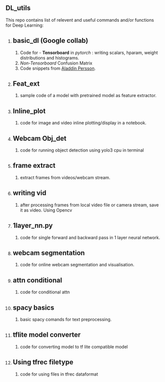 ## DL_utils

This repo contains list of relevent and useful commands and/or functions for Deep Learning:

1. ## basic_dl (Google collab) 
    1. Code for - **Tensorboard** in *pytorch* : writing scalars, hparam, weight distributions and histograms.
    2. *Non-Tensorboard* Confusion Matrix
    3. Code snippets from [Aladdin Persson](https://github.com/aladdinpersson/Machine-Learning-Collection).

2. ## Feat_ext 
    1. sample code of a model with pretrained model as feature extractor.
    
3. ## Inline_plot
    1. code for image and video inline plotting/display in a notebook.
    
4. ## Webcam Obj_det
    1. code for running object detection using yolo3 cpu in terminal 

5. ## frame extract
    1. extract frames from videos/webcam stream.

6. ## writing vid
    1. after processing frames from local video file or camera stream, save it as video. Using Opencv
    
7. ## 1layer_nn.py
    1. code for single forward and backward pass in 1 layer neural network.
    
8. ## webcam segmentation
    1. code for online webcam segmentation and visualisation.
    
9. ## attn conditional
    1. code for conditional attn
   
10. ## spacy basics
    1. basic spacy comands for text preprocessing.
    
11. ## tflite model converter
    1. code for converting model to tf lite compatible model

12. ## Using tfrec filetype
    1. code for using files in tfrec dataformat
